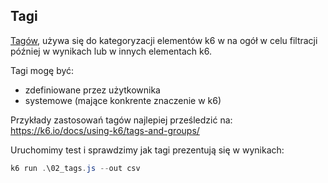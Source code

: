 
## Tagi

[Tagów](https://k6.io/docs/using-k6/tags-and-groups/), używa się do kategoryzacji elementów k6 w na ogół w celu filtracji później w wynikach lub w innych elementach k6.

Tagi mogę być:
- zdefiniowane przez użytkownika
- systemowe (mające konkrente znaczenie w k6)

Przykłady zastosowań tagów najlepiej prześledzić na: https://k6.io/docs/using-k6/tags-and-groups/

Uruchomimy test i sprawdzimy jak tagi prezentują się w wynikach:

```powershell
k6 run .\02_tags.js --out csv
```